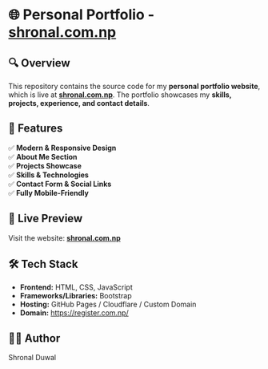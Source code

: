 # 🌐 Personal Portfolio - [shronal.com.np](https://shronal.com.np/)  

## 🔍 Overview  
This repository contains the source code for my **personal portfolio website**, which is live at **[shronal.com.np](https://shronal.com.np/)**. The portfolio showcases my **skills, projects, experience, and contact details**.  

## 🎨 Features  
✅ **Modern & Responsive Design**  
✅ **About Me Section**  
✅ **Projects Showcase**  
✅ **Skills & Technologies**  
✅ **Contact Form & Social Links**  
✅ **Fully Mobile-Friendly**  

## 🚀 Live Preview  
Visit the website: **[shronal.com.np](https://shronal.com.np/)**  

## 🛠 Tech Stack  
- **Frontend:** HTML, CSS, JavaScript  
- **Frameworks/Libraries:** Bootstrap   
- **Hosting:** GitHub Pages / Cloudflare / Custom Domain
- **Domain:** https://register.com.np/

 ## 👨‍💻 Author
Shronal Duwal

